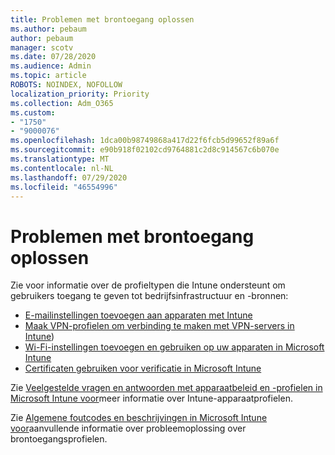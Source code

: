 ```yaml
---
title: Problemen met brontoegang oplossen
ms.author: pebaum
author: pebaum
manager: scotv
ms.date: 07/28/2020
ms.audience: Admin
ms.topic: article
ROBOTS: NOINDEX, NOFOLLOW
localization_priority: Priority
ms.collection: Adm_O365
ms.custom:
- "1750"
- "9000076"
ms.openlocfilehash: 1dca00b98749868a417d22f6fcb5d99652f89a6f
ms.sourcegitcommit: e90b918f02102cd9764881c2d8c914567c6b070e
ms.translationtype: MT
ms.contentlocale: nl-NL
ms.lasthandoff: 07/29/2020
ms.locfileid: "46554996"
---
```

# <a name="troubleshoot-resource-access-issues"></a>Problemen met brontoegang oplossen

Zie voor informatie over de profieltypen die Intune ondersteunt om gebruikers toegang te geven tot bedrijfsinfrastructuur en -bronnen:

- [E-mailinstellingen toevoegen aan apparaten met Intune](https://docs.microsoft.com/intune/email-settings-configure)
- [Maak VPN-profielen om verbinding te maken met VPN-servers in Intune](https://docs.microsoft.com/intune/vpn-settings-configure))
- [Wi-Fi-instellingen toevoegen en gebruiken op uw apparaten in Microsoft Intune](https://docs.microsoft.com/intune/wi-fi-settings-configure)
- [Certificaten gebruiken voor verificatie in Microsoft Intune](https://docs.microsoft.com/intune/certificates-configure)

Zie [Veelgestelde vragen en antwoorden met apparaatbeleid en -profielen in Microsoft Intune voor](https://docs.microsoft.com/intune/device-profile-troubleshoot)meer informatie over Intune-apparaatprofielen.

Zie [Algemene foutcodes en beschrijvingen in Microsoft Intune voor](https://docs.microsoft.com/intune/troubleshoot-company-resource-access-problems)aanvullende informatie over probleemoplossing over brontoegangsprofielen.